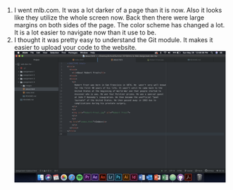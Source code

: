 1. I went mlb.com. It was a lot darker of a page than it is now. Also it looks
like they utilize the whole screen now. Back then there were large margins on
both sides of the page. The color scheme has changed a lot. It is a lot easier
to navigate now than it use to be.
2. I thought it was pretty easy to understand the Git module. It makes it easier
to upload your code to the website.
![Screenshot](./images/assignment-4.png)
